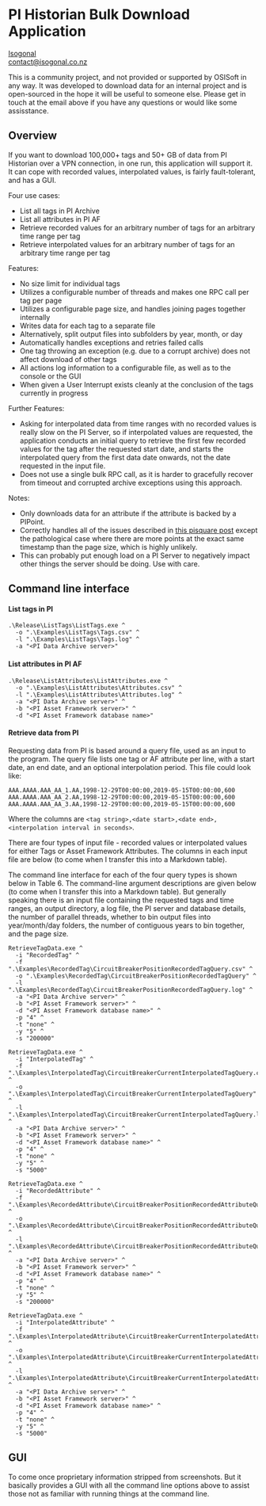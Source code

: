 # PI Historian Bulk Download Application #

[Isogonal](https://isogonal.co.nz)  
contact@isogonal.co.nz

This is a community project, and not provided or supported by OSISoft in any way. It was developed to download data for an internal project and is open-sourced in the hope it will be useful to someone else. Please get in touch at the email above if you have any questions or would like some assisstance.

## Overview

If you want to download 100,000+ tags and 50+ GB of data from PI Historian over a VPN connection, in one run, this application will support it. It can cope with recorded values, interpolated values, is fairly fault-tolerant, and has a GUI.

Four use cases:

* List all tags in PI Archive
* List all attributes in PI AF
* Retrieve recorded values for an arbitrary number of tags for an arbitrary time range per tag
* Retrieve interpolated values for an arbitrary number of tags for an arbitrary time range per tag

Features:

* No size limit for individual tags
* Utilizes a configurable number of threads and makes one RPC call per tag per page
* Utilizes a configurable page size, and handles joining pages together internally
* Writes data for each tag to a separate file
* Alternatively, split output files into subfolders by year, month, or day
* Automatically handles exceptions and retries failed calls
* One tag throwing an exception (e.g. due to a corrupt archive) does not affect download of other tags
* All actions log information to a configurable file, as well as to the console or the GUI
* When given a User Interrupt exists cleanly at the conclusion of the tags currently in progress

Further Features:

* Asking for interpolated data from time ranges with no recorded values is really slow on the PI Server, so if interpolated values are requested, the application conducts an initial query to retrieve the first few recorded values for the tag after the requested start date, and starts the interpolated query from the first data date onwards, not the date requested in the input file.
* Does not use a single bulk RPC call, as it is harder to gracefully recover from timeout and corrupted archive exceptions using this approach.

Notes:

* Only downloads data for an attribute if the attribute is backed by a PIPoint.
* Correctly handles all of the issues described in [this pisquare post](https://pisquare.osisoft.com/thread/40099-deep-dive-explaining-custom-getlargerecordedvalues-as-a-workaround-to-arcmaxcollect) except the pathological case where there are more points at the exact same timestamp than the page size, which is highly unlikely.
* This can probably put enough load on a PI Server to negatively impact other things the server should be doing. Use with care. 

## Command line interface

#### List tags in PI

```
.\Release\ListTags\ListTags.exe ^
  -o ".\Examples\ListTags\Tags.csv" ^
  -l ".\Examples\ListTags\Tags.log" ^
  -a "<PI Data Archive server>"
```

#### List attributes in PI AF

```
.\Release\ListAttributes\ListAttributes.exe ^
  -o ".\Examples\ListAttributes\Attributes.csv" ^
  -l ".\Examples\ListAttributes\Attributes.log" ^
  -a "<PI Data Archive server>" ^
  -b "<PI Asset Framework server>" ^
  -d "<PI Asset Framework database name>"
```

#### Retrieve data from PI

Requesting data from PI is based around a query file, used as an input to the program. The query file lists one tag or AF attribute per line, with a start date, an end date, and an optional interpolation period. This file could look like:

```
AAA.AAAA.AAA_AA_1.AA,1998-12-29T00:00:00,2019-05-15T00:00:00,600
AAA.AAAA.AAA_AA_2.AA,1998-12-29T00:00:00,2019-05-15T00:00:00,600
AAA.AAAA.AAA_AA_3.AA,1998-12-29T00:00:00,2019-05-15T00:00:00,600
```

Where the columns are `<tag string>,<date start>,<date end>,<interpolation interval in seconds>`. 

There are four types of input file - recorded values or interpolated values for either Tags or Asset Framework Attributes. The columns in each input file are below (to come when I transfer this into a Markdown table).

The command line interface for each of the four query types is shown below in Table 6. The command-line argument descriptions are given below (to come when I transfer this into a Markdown table). But generally speaking there is an input file containing the requested tags and time ranges, an output directory, a log file, the PI server and database details, the number of parallel threads, whether to bin output files into year/month/day folders, the number of contiguous years to bin together, and the page size. 

```
RetrieveTagData.exe ^
  -i "RecordedTag" ^
  -f ".\Examples\RecordedTag\CircuitBreakerPositionRecordedTagQuery.csv" ^
  -o ".\Examples\RecordedTag\CircuitBreakerPositionRecordedTagQuery" ^
  -l ".\Examples\RecordedTag\CircuitBreakerPositionRecordedTagQuery.log" ^
  -a "<PI Data Archive server>" ^
  -b "<PI Asset Framework server>" ^
  -d "<PI Asset Framework database name>" ^
  -p "4" ^
  -t "none" ^
  -y "5" ^
  -s "200000"
```

```
RetrieveTagData.exe ^
  -i "InterpolatedTag" ^
  -f ".\Examples\InterpolatedTag\CircuitBreakerCurrentInterpolatedTagQuery.csv" ^
  -o ".\Examples\InterpolatedTag\CircuitBreakerCurrentInterpolatedTagQuery" ^
  -l ".\Examples\InterpolatedTag\CircuitBreakerCurrentInterpolatedTagQuery.log" ^
  -a "<PI Data Archive server>" ^
  -b "<PI Asset Framework server>" ^
  -d "<PI Asset Framework database name>" ^
  -p "4" ^
  -t "none" ^
  -y "5" ^
  -s "5000"
```

```
RetrieveTagData.exe ^
  -i "RecordedAttribute" ^
  -f ".\Examples\RecordedAttribute\CircuitBreakerPositionRecordedAttributeQuery.csv" ^
  -o ".\Examples\RecordedAttribute\CircuitBreakerPositionRecordedAttributeQuery" ^
  -l ".\Examples\RecordedAttribute\CircuitBreakerPositionRecordedAttributeQuery.log" ^
  -a "<PI Data Archive server>" ^
  -b "<PI Asset Framework server>" ^
  -d "<PI Asset Framework database name>" ^
  -p "4" ^
  -t "none" ^
  -y "5" ^
  -s "200000"
```  

```
RetrieveTagData.exe ^
  -i "InterpolatedAttribute" ^
  -f ".\Examples\InterpolatedAttribute\CircuitBreakerCurrentInterpolatedAttributeQuery.csv" ^
  -o ".\Examples\InterpolatedAttribute\CircuitBreakerCurrentInterpolatedAttributeQuery" ^
  -l ".\Examples\InterpolatedAttribute\CircuitBreakerCurrentInterpolatedAttributeQuery.log" ^
  -a "<PI Data Archive server>" ^
  -b "<PI Asset Framework server>" ^
  -d "<PI Asset Framework database name>" ^
  -p "4" ^
  -t "none" ^
  -y "5" ^
  -s "5000"
```

## GUI

To come once proprietary information stripped from screenshots. But it basically provides a GUI with all the command line options above to assist those not as familiar with running things at the command line.
